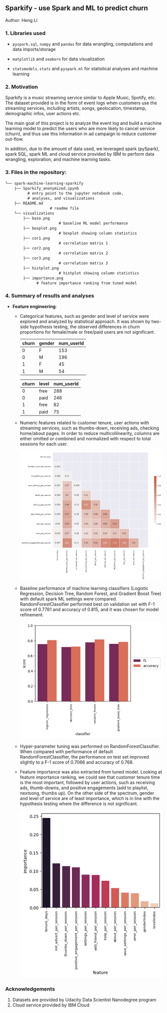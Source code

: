 ## Sparkify - use Spark and ML to predict churn

Author: Heng Li

### 1. Libraries used

* ```pyspark.sql```, ```numpy``` and ```pandas``` for data wrangling, computations and data imports/storage

* ```matplotlib``` and  ```seaborn``` for data visualization

* ```statsmodels.stats``` and ```pyspark.ml``` for statistical analyses and machine learning


### 2. Motivation

Sparkify is a music streaming service similar to Apple Music, Spotify, etc. The dataset provided is in the form of event logs when customers use the streaming services, including artists, songs, geolocation, timestamp, demographic infos, user actions etc.

The main goal of this project is to analyze the event log and build a machine learning model to predict the users who are more likely to cancel service (churn), and thus use this information in ad campaign to reduce customer out-flow.

In addition, due to the amount of data used, we leveraged spark (pySpark), spark SQL, spark ML and cloud service provided by IBM to perform data wrangling, exploration, and machine learning tasks.


### 3. Files in the repository:

```
└── spark-machine-learning-sparkify
	├── Sparkify_anonymized.ipynb
		  # entry point to the jupyter notebook code,
          # analyses, and visualizations
	├── README.md
					# readme file
	└── visualizations
		├── base.png   
						# baseline ML model performance
	    ├── boxplot.png   
						# boxplot showing column statistics
	    ├── cor1.png   
						# correlation matrix 1
	    ├── cor2.png   
						# correlation matrix 2
	    ├── cor3.png   
						# correlation matrix 3
	    ├── histplot.png   
						# histplot showing column statistics
	    ├── importance.png   
	          # feature importance ranking from tuned model
```

### 4. Summary of results and analyses
* **Feature engineering**:
  * Categorical features, such as gender and level of service were explored and analyzed by statistical approach. It was shown by two-side hypothesis testing,
  the observed differences in churn proportions for female/male or free/paid users
  are not significant.

      | churn  | gender | num_userId |
      |  --- | --- |--- |
      | 0 | F | 153 |
      | 0 | M | 196 |
      | 1 | F | 45 |
      | 1 | M | 54 |

      | churn  | level | num_userId |
      |  --- | --- |--- |
      | 0 | free | 288 |
      | 0 | paid | 246 |
      | 1 | free | 82 |
      | 1 | paid | 75 |

  * Numeric features related to customer tenure, user actions with streaming services, such as thumbs-down, receiving ads, checking home/about pages. In order to reduce multicollinearity, columns are either omitted or combined and normalized with respect to total sessions for each user.

	 ![correlation matrix 3](visualizations/cor3.png "correlation matrix")

  * Baseline performance of machine learning classifiers (Logistic Regression, Decision Tree, Random Forest, and Gradient Boost Tree) with default spark ML settings were compared. RandomForestClassifier performed best on validation set with F-1 score of 0.7761 and accuracy of 0.815, and it was chosen for model refinement.

    ![baseline ML performance](visualizations/base.png "baseline performance")

  * Hyper-parameter tuning was performed on RandomForestClassifier. When compared with performance of default RandomForestClassifier, the performance on test set improved slightly to a F-1 score of 0.7066 and accuracy of 0.768.

  * Feature importance was also extracted from tuned model. Looking at feature importance ranking, we could see that customer tenure time is the most important, followed by user actions, such as receiving ads, thumb-downs, and positive engagements (add to playlist, nextsong, thumbs up). On the other side of the spectrum, gender and level of service are of least importance, which is in line with the hypothesis testing where the difference is not significant.

    ![feature importance](visualizations/importance.png "feature importance")

### Acknowledgements
1. Datasets are provided by Udacity Data Scientist Nanodegree program
2. Cloud service provided by IBM Cloud
